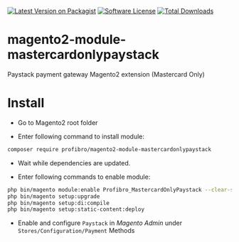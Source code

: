 [![Latest Version on Packagist][ico-version]][link-packagist]
[![Software License][ico-license]](LICENSE)
[![Total Downloads][ico-downloads]][link-downloads]

# magento2-module-mastercardonlypaystack

Paystack payment gateway Magento2 extension (Mastercard Only)

# Install

* Go to Magento2 root folder

* Enter following command to install module:

```bash
composer require profibro/magento2-module-mastercardonlypaystack
```

* Wait while dependencies are updated.

* Enter following commands to enable module:

```bash
php bin/magento module:enable Profibro_MastercardOnlyPaystack --clear-static-content
php bin/magento setup:upgrade
php bin/magento setup:di:compile
php bin/magento setup:static-content:deploy
```

* Enable and configure `Paystack` in *Magento Admin* under `Stores/Configuration/Payment` Methods

[ico-version]: https://img.shields.io/packagist/v/profibro/magento2-module-mastercardonlypaystack.svg?style=flat-square
[ico-license]: https://img.shields.io/badge/license-MIT-brightgreen.svg?style=flat-square
[ico-downloads]: https://img.shields.io/packagist/dt/profibro/magento2-module-mastercardonlypaystack.svg?style=flat-square

[link-packagist]: https://packagist.org/packages/profibro/magento2-module-mastercardonlypaystack
[link-downloads]: https://packagist.org/packages/profibro/magento2-module-mastercardonlypaystack
